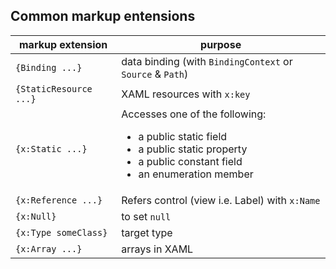 ## Common markup entensions
| markup extension | purpose |
|------------------|---------|
| `{Binding ...}` | data binding (with `BindingContext` or `Source` & `Path`) |
| `{StaticResource ...}` | XAML resources with `x:key` |
| `{x:Static ...}` | Accesses one of the following: <ul> <li>a public static field</li> <li>a public static property</li> <li>a public constant field</li> <li>an enumeration member</li> </ul> |
| `{x:Reference ...}` | Refers control (view i.e. Label) with `x:Name` |
| `{x:Null}` | to set `null` |
| `{x:Type someClass}` | target type |
| `{x:Array ...}` | arrays in XAML |
